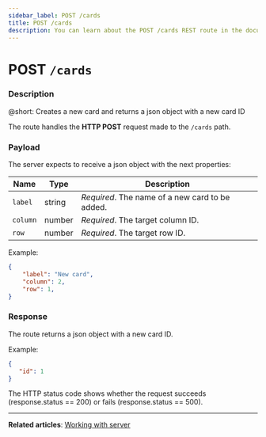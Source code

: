 ```yaml
---
sidebar_label: POST /cards
title: POST /cards
description: You can learn about the POST /cards REST route in the documentation of the DHTMLX JavaScript Kanban library. Browse developer guides and API reference, try out code examples and live demos, and download a free 30-day evaluation version of DHTMLX Kanban.
---
```


# POST `/cards`

### Description

@short: Creates a new card and returns a json object with a new card ID

The route handles the **HTTP POST** request made to the `/cards` path.

### Payload

The server expects to receive a json object with the next properties:

| Name        | Type        | Description |
| ----------- | ----------- | ----------- |
| `label`     |  string     | *Required*. The name of a new card to be added.|
| `column`    |  number     | *Required*. The target column ID.|
| `row`       |  number     | *Required*. The target row ID.|

Example:

~~~json
{
    "label": "New card",
    "column": 2,
    "row": 1,
}
~~~

### Response

The route returns a json object with a new card ID.

Example:

~~~json
{ 
   "id": 1
}
~~~

The HTTP status code shows whether the request succeeds (response.status == 200) or fails (response.status == 500).

---

**Related articles**: [Working with server](guides/working_with_server.md)
